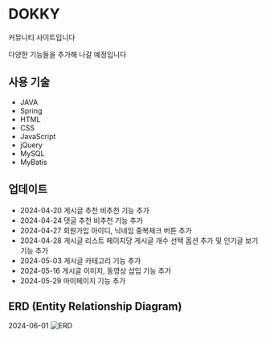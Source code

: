 # DOKKY
커뮤니티 사이트입니다

다양한 기능들을 추가해 나갈 예정입니다

## 사용 기술
* JAVA
* Spring
* HTML
* CSS
* JavaScript
* jQuery
* MySQL
* MyBatis

## 업데이트
* 2024-04-20 게시글 추천 비추천 기능 추가
* 2024-04-24 댓글 추천 비추천 기능 추가
* 2024-04-27 회원가입 아이디, 닉네임 중복체크 버튼 추가
* 2024-04-28 게시글 리스트 페이지당 게시글 개수 선택 옵션 추가 및 인기글 보기 기능 추가
* 2024-05-03 게시글 카테고리 기능 추가
* 2024-05-16 게시글 이미지, 동영상 삽입 기능 추가
* 2024-05-29 마이페이지 기능 추가

## ERD (Entity Relationship Diagram)
2024-06-01
![ERD](https://github.com/ajs9494/dokky/assets/166977178/03ecfcc0-a9ff-4fdb-9d1e-6a46308eaa41)
